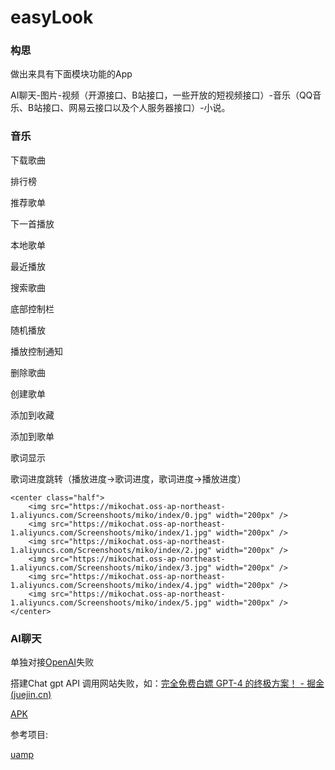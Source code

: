 # easyLook
### 构思

做出来具有下面模块功能的App

AI聊天-图片-视频（开源接口、B站接口，一些开放的短视频接口）-音乐（QQ音乐、B站接口、网易云接口以及个人服务器接口）-小说。

### 音乐

下载歌曲

排行榜

推荐歌单

下一首播放

本地歌单

最近播放

搜索歌曲

底部控制栏

随机播放

播放控制通知

删除歌曲

创建歌单

添加到收藏

添加到歌单

歌词显示

歌词进度跳转（播放进度->歌词进度，歌词进度->播放进度）



```
<center class="half">
    <img src="https://mikochat.oss-ap-northeast-1.aliyuncs.com/Screenshoots/miko/index/0.jpg" width="200px" />
    <img src="https://mikochat.oss-ap-northeast-1.aliyuncs.com/Screenshoots/miko/index/1.jpg" width="200px" />
    <img src="https://mikochat.oss-ap-northeast-1.aliyuncs.com/Screenshoots/miko/index/2.jpg" width="200px" />
    <img src="https://mikochat.oss-ap-northeast-1.aliyuncs.com/Screenshoots/miko/index/3.jpg" width="200px" />
    <img src="https://mikochat.oss-ap-northeast-1.aliyuncs.com/Screenshoots/miko/index/4.jpg" width="200px" />
    <img src="https://mikochat.oss-ap-northeast-1.aliyuncs.com/Screenshoots/miko/index/5.jpg" width="200px" />
</center>
```

### AI聊天

单独对接[OpenAI](https://openai.com/)失败

搭建Chat gpt API 调用网站失败，如：[完全免费白嫖 GPT-4 的终极方案！ - 掘金 (juejin.cn)](https://juejin.cn/post/7241790368949190693?share_token=ed8e5516-90c9-4764-8c00-c56b4795a270)

[APK](https://github.com/VCE-K/EasyLook/blob/main/app/release/app-release.apk)

参考项目:

[uamp](https://github.com/android/uamp)





